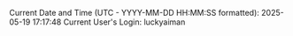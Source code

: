 Current Date and Time (UTC - YYYY-MM-DD HH:MM:SS formatted): 2025-05-19 17:17:48
Current User's Login: luckyaiman

